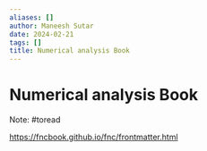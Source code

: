 ```yaml
---
aliases: []
author: Maneesh Sutar
date: 2024-02-21
tags: []
title: Numerical analysis Book
---
```


# Numerical analysis Book

Note: #toread

<https://fncbook.github.io/fnc/frontmatter.html>
